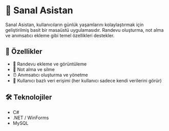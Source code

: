 # 🧠 Sanal Asistan

Sanal Asistan, kullanıcıların günlük yaşamlarını kolaylaştırmak için geliştirilmiş basit bir masaüstü uygulamasıdır. Randevu oluşturma, not alma ve anımsatıcı ekleme gibi temel özellikleri destekler.

## 🚀 Özellikler

- 📅 Randevu ekleme ve görüntüleme
- 📝 Not alma ve silme
- ⏰ Anımsatıcı oluşturma ve yönetme
- 👤 Kullanıcı bazlı veri erişimi (her kullanıcı sadece kendi verilerini görür)

## 🛠️ Teknolojiler

- C#
- .NET / WinForms 
- MySQL



